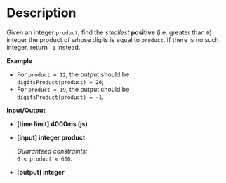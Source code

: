 # Description
Given an integer `product`, find the _smallest_ **positive** (i.e. greater than `0`) integer the product of whose digits is equal to `product`. If there is no such integer, return `-1` instead.

**Example**

*   For `product = 12`, the output should be  
    `digitsProduct(product) = 26`;
*   For `product = 19`, the output should be  
    `digitsProduct(product) = -1`.

**Input/Output**

*   **[time limit] 4000ms (js)**

*   **[input] integer product**

    _Guaranteed constraints:_  
    `0 ≤ product ≤ 600`.

*   **[output] integer**